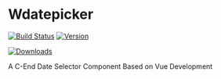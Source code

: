 # Wdatepicker

[![Build Status](https://travis-ci.org/wujiabk/datepicker.svg?branch=master)](https://travis-ci.org/wujiabk/datepicker)
[![Version](https://img.shields.io/npm/v/@wujia/datepicker.svg)](https://www.npmjs.com/package/@wujia/datepicker)
<!-- [![Coveralls github](https://img.shields.io/coveralls/github/charliekassel/@wujia/datepicker.svg)](https://coveralls.io/github/wujiabk/datepicker?branch=master) -->
[![Downloads](https://img.shields.io/npm/dm/@wujia/datepicker.svg)](https://www.npmjs.com/package/@wujia/datepicker)

A C-End Date Selector Component Based on Vue Development

